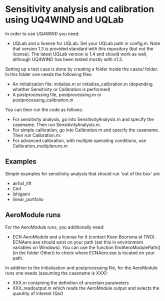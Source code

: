 # Sensitivity analysis and calibration using UQ4WIND and UQLab

In order to use UQ4WIND you need:
- UQLab and a license for UQLab. Set your UQLab path in config.m. Note that version 1.3 is provided standard with this repository (but not the license). The latest UQLab version is 1.4 and should work as well, although UQ4WIND has been tested mostly with v1.3.

Setting up a test case is done by creating a folder inside the cases/ folder.
In this folder one needs the following files:
- An initialization file: initialize.m or initialize_calibration.m (depending whether Sensitivity or Calibration is performed)
- A postprocessing file, postprocessing.m or postprocessing_calibration.m

You can then run the code as follows:
- For sensitivity analysis, go into SensitivityAnalysis.m and specify the casename. Then run SensitivityAnalysis.m.
- For simple calibration, go into Calibration.m and specify the casename. Then run Calibration.m.
- For advanced calibration, with multiple operating conditions, use Calibration_multipleruns.m

## Examples
Simple examples for sensitivity analysis that should run 'out of the box' are
- airfoil_lift
- Cinf
- Ishigami
- linear_portfolio

## AeroModule runs
For the AeroModule runs, you additionally need:
- ECN AeroModule and a license for it (contact Koen Boorsma at TNO). ECNAero.exe should exist on your path (set this in environment variables on Windows). 
You can use the function findAeroModulePath() (in the folder Other/) to check where ECNAero.exe is located on your path.

In addition to the initialization and postprocessing file, for the AeroModule runs one needs (assuming the casename is XXX):
- XXX.m containing the definition of uncertain parameters
- XXX_readoutput.m which reads the AeroModule output and selects the quantity of interest (QoI)